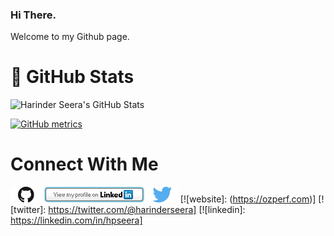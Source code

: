 ### Hi There.
Welcome to my Github page.

# 🌟 GitHub Stats

![Harinder Seera's GitHub Stats](https://github-readme-stats.vercel.app/api?username=hseera&show_icons=true&theme=dracula)

[![GitHub metrics](https://metrics.lecoq.io/hseera?template=classic&config.timezone=Australia%2FSydney)](https://github.com/lowlighter/metrics)

# Connect With Me
[<img id="github" src="./images/github.png" width="50" a="https://github.com/hseera/">](https://github.com/hseera/)    [<img src="./images/linkedin.png" style="max-width:100%;" >](https://www.linkedin.com/in/hpseera) [<img id="twitter" src="./images/twitter.png" width="50" a="twitter.com/HarinderSeera/">](https://twitter.com/@HarinderSeera)
[![website]: (https://ozperf.com)]
[![twitter]: https://twitter.com/@harinderseera]
[![linkedin]: https://linkedin.com/in/hpseera]

